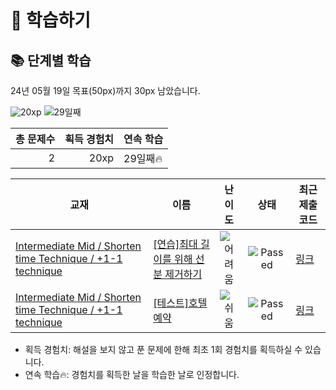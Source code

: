 # 📖 학습하기

## 📚 단계별 학습
24년 05월 19일 목표(50px)까지 30px 남았습니다.

![20xp](https://img.shields.io/badge/EXP-20xp-%235cb85c.svg?for-the-badge)
![29일째](https://img.shields.io/badge/연속학습-29일째-%23E34F26.svg?for-the-badge)

|총 문제수|획득 경험치|연속 학습|
|---:|---:|---|
2|20xp|29일째🔥|

|교재|이름|난이도|상태|최근 제출 코드|
|---|---|:---:|:---:|---|
|[Intermediate Mid / Shorten time Technique / +1-1 technique](https://www.codetree.ai/missions?missionId=8)|[[연습]최대 길이를 위해 선분 제거하기](https://www.codetree.ai/missions/8/problems/remove-the-line-segment-for-the-maximum-length)|![어려움][hard]|![Passed][passed]|[링크](https://github.com/PKafka0320/codetree-TILs/blob/main/240519/%EC%B5%9C%EB%8C%80%20%EA%B8%B8%EC%9D%B4%EB%A5%BC%20%EC%9C%84%ED%95%B4%20%EC%84%A0%EB%B6%84%20%EC%A0%9C%EA%B1%B0%ED%95%98%EA%B8%B0/remove-the-line-segment-for-the-maximum-length.java)|
|[Intermediate Mid / Shorten time Technique / +1-1 technique](https://www.codetree.ai/missions?missionId=8)|[[테스트]호텔 예약](https://www.codetree.ai/missions/8/problems/reserve-hotel)|![쉬움][easy]|![Passed][passed]|[링크](https://github.com/PKafka0320/codetree-TILs/blob/main/240519/%ED%98%B8%ED%85%94%20%EC%98%88%EC%95%BD/reserve-hotel.java)|


* 획득 경험치: 해설을 보지 않고 푼 문제에 한해 최초 1회 경험치를 획득하실 수 있습니다.
* 연속 학습🔥: 경험치를 획득한 날을 학습한 날로 인정합니다.










[b5]: https://img.shields.io/badge/Bronze_5-%235D3E31.svg
[b4]: https://img.shields.io/badge/Bronze_4-%235D3E31.svg
[b3]: https://img.shields.io/badge/Bronze_3-%235D3E31.svg
[b2]: https://img.shields.io/badge/Bronze_2-%235D3E31.svg
[b1]: https://img.shields.io/badge/Bronze_1-%235D3E31.svg
[s5]: https://img.shields.io/badge/Silver_5-%23394960.svg
[s4]: https://img.shields.io/badge/Silver_4-%23394960.svg
[s3]: https://img.shields.io/badge/Silver_3-%23394960.svg
[s2]: https://img.shields.io/badge/Silver_2-%23394960.svg
[s1]: https://img.shields.io/badge/Silver_1-%23394960.svg
[g5]: https://img.shields.io/badge/Gold_5-%23FFC433.svg
[g4]: https://img.shields.io/badge/Gold_4-%23FFC433.svg
[g3]: https://img.shields.io/badge/Gold_3-%23FFC433.svg
[g2]: https://img.shields.io/badge/Gold_2-%23FFC433.svg
[g1]: https://img.shields.io/badge/Gold_1-%23FFC433.svg
[p5]: https://img.shields.io/badge/Platinum_5-%2376DDD8.svg
[p4]: https://img.shields.io/badge/Platinum_4-%2376DDD8.svg
[p3]: https://img.shields.io/badge/Platinum_3-%2376DDD8.svg
[p2]: https://img.shields.io/badge/Platinum_2-%2376DDD8.svg
[p1]: https://img.shields.io/badge/Platinum_1-%2376DDD8.svg
[passed]: https://img.shields.io/badge/Passed-%23009D27.svg
[failed]: https://img.shields.io/badge/Failed-%23D24D57.svg
[easy]: https://img.shields.io/badge/쉬움-%235cb85c.svg?for-the-badge
[medium]: https://img.shields.io/badge/보통-%23FFC433.svg?for-the-badge
[hard]: https://img.shields.io/badge/어려움-%23D24D57.svg?for-the-badge